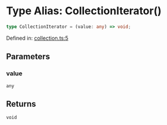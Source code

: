 # Type Alias: CollectionIterator()

```ts
type CollectionIterator = (value: any) => void;
```

Defined in: [collection.ts:5](https://github.com/freearhey/core-js/blob/8c0704a0850302bdab71f91382f3c72b852fcf07/src/collection.ts#L5)

## Parameters

### value

`any`

## Returns

`void`
